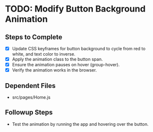 # TODO: Modify Button Background Animation

## Steps to Complete
- [x] Update CSS keyframes for button background to cycle from red to white, and text color to inverse.
- [x] Apply the animation class to the button span.
- [x] Ensure the animation pauses on hover (group-hover).
- [x] Verify the animation works in the browser.

## Dependent Files
- src/pages/Home.js

## Followup Steps
- Test the animation by running the app and hovering over the button.
